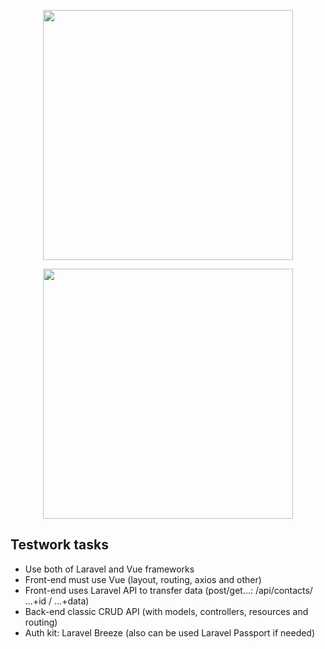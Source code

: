 <p align="center"><a href="https://laravel.com" target="_blank"><img src="https://raw.githubusercontent.com/laravel/art/master/logo-lockup/5%20SVG/2%20CMYK/1%20Full%20Color/laravel-logolockup-cmyk-red.svg" width="400"></a></p>

<p align="center"><a href="https://vuejs.com" target="_blank"><img src="https://www.kindpng.com/picc/m/452-4529223_vue-js-logo-png-transparent-png.png" width="400"></a></p>


## Testwork tasks
- Use both of Laravel and Vue frameworks
- Front-end must use Vue (layout, routing, axios and other)
- Front-end uses Laravel API to transfer data (post/get...: /api/contacts/ ...+id / ...+data)
- Back-end classic CRUD API (with models, controllers, resources and routing)
- Auth kit: Laravel Breeze (also can be used Laravel Passport if needed)
